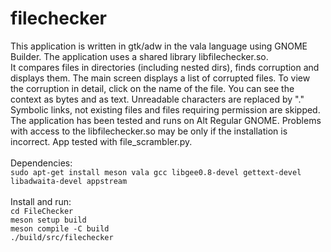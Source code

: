 # filechecker

This application is written in gtk/adw in the vala language using GNOME Builder. The application uses a shared library libfilechecker.so. 
<br/>
It compares files in directories (including nested dirs), finds corruption and displays them. The main screen displays a list of corrupted files. To view the corruption in detail, click on the name of the file. You can see the context as bytes and as text. Unreadable characters are replaced by "." <br/>
Symbolic links, not existing files and files requiring permission are skipped.<br/> 
The application has been tested and runs on Alt Regular GNOME. Problems with access to the libfilechecker.so may be only if the installation is incorrect. App tested with file_scrambler.py.
<br/>
<br/>
Dependencies:
<br/>
`sudo apt-get install meson vala gcc libgee0.8-devel gettext-devel libadwaita-devel appstream`
<br/>
<br/>
Install and run:
<br/>
`cd FileChecker`<br/>
`meson setup build`<br/>
`meson compile -C build`<br/>
`./build/src/filechecker`<br/>
